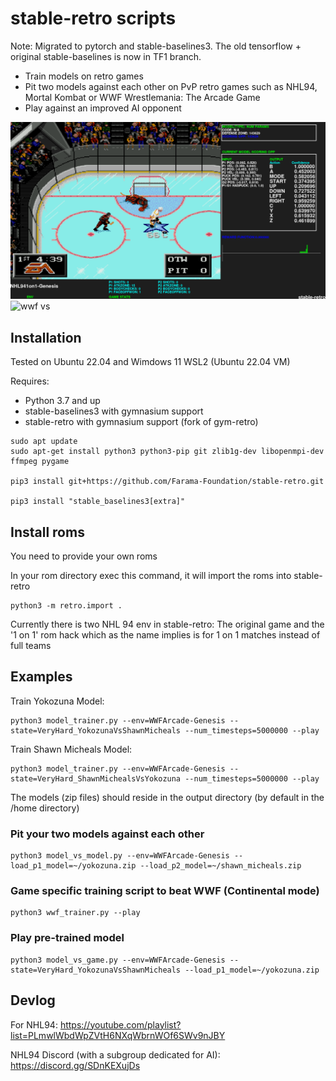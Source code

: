 # stable-retro scripts

Note: Migrated to pytorch and stable-baselines3. The old tensorflow + original stable-baselines is now in TF1 branch.

* Train models on retro games
* Pit two models against each other on PvP retro games such as NHL94, Mortal Kombat or WWF Wrestlemania: The Arcade Game
* Play against an improved AI opponent


![screenshot 01](./screenshot01.png)
![wwf vs](./vs_screenshot.png)

## Installation

Tested on Ubuntu 22.04 and Wimdows 11 WSL2 (Ubuntu 22.04 VM)

Requires:
*   Python 3.7 and up
*   stable-baselines3 with gymnasium support
*   stable-retro with gymnasium support (fork of gym-retro)

```
sudo apt update
sudo apt-get install python3 python3-pip git zlib1g-dev libopenmpi-dev ffmpeg pygame

pip3 install git+https://github.com/Farama-Foundation/stable-retro.git

pip3 install "stable_baselines3[extra]"
```

## Install roms
You need to provide your own roms

In your rom directory exec this command, it will import the roms into stable-retro
```
python3 -m retro.import .
```

Currently there is two NHL 94 env in stable-retro: The original game and the '1 on 1' rom hack which as the name implies is for 1 on 1 matches instead of full teams

## Examples

Train Yokozuna Model:
```
python3 model_trainer.py --env=WWFArcade-Genesis --state=VeryHard_YokozunaVsShawnMicheals --num_timesteps=5000000 --play
```

Train Shawn Micheals Model:
```
python3 model_trainer.py --env=WWFArcade-Genesis --state=VeryHard_ShawnMichealsVsYokozuna --num_timesteps=5000000 --play
```

The models (zip files) should reside in the output directory (by default in the /home directory)


### Pit your two models against each other
```
python3 model_vs_model.py --env=WWFArcade-Genesis --load_p1_model=~/yokozuna.zip --load_p2_model=~/shawn_micheals.zip
```

### Game specific training script to beat WWF (Continental mode)
```
python3 wwf_trainer.py --play
```


### Play pre-trained model
```
python3 model_vs_game.py --env=WWFArcade-Genesis --state=VeryHard_YokozunaVsShawnMicheals --load_p1_model=~/yokozuna.zip
```


## Devlog

For NHL94:
https://youtube.com/playlist?list=PLmwlWbdWpZVtH6NXqWbrnWOf6SWv9nJBY

NHL94 Discord (with a subgroup dedicated for AI):
https://discord.gg/SDnKEXujDs
